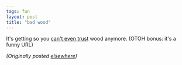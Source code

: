 ```yaml
---
tags: fun
layout: post
title: "bad wood"
---
```




It's getting so you <a href="http://www.nytimes.com/2002/06/26/health/26ARSE.html">can't even trust</a> wood anymore. (OTOH bonus: it's a funny URL)


<p><em>(Originally posted <a href="http://use.perl.org/~lachoy/journal/5960">elsewhere</a>)</em></p>


